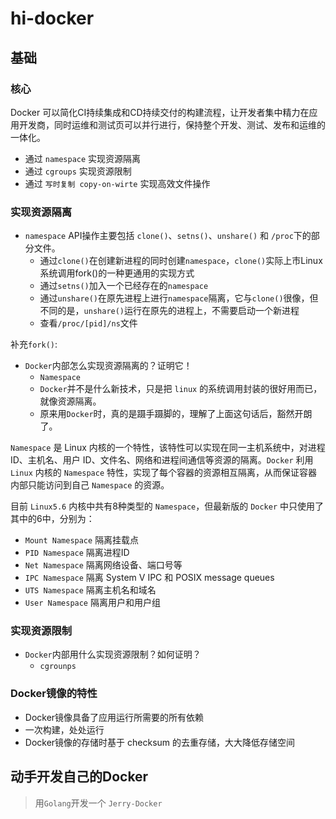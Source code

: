 # hi-docker

## 基础

### 核心

Docker 可以简化CI持续集成和CD持续交付的构建流程，让开发者集中精力在应用开发商，同时运维和测试页可以并行进行，保持整个开发、测试、发布和运维的一体化。

- 通过 `namespace` 实现资源隔离
- 通过 `cgroups` 实现资源限制
- 通过 `写时复制 copy-on-wirte` 实现高效文件操作

### 实现资源隔离

- `namespace` API操作主要包括 `clone()`、`setns()`、`unshare()` 和 `/proc`下的部分文件。
  - 通过`clone()`在创建新进程的同时创建`namespace`，`clone()`实际上市Linux系统调用fork()的一种更通用的实现方式
  - 通过`setns()`加入一个已经存在的`namespace`
  - 通过`unshare()`在原先进程上进行`namespace`隔离，它与`clone()`很像，但不同的是，`unshare()`运行在原先的进程上，不需要启动一个新进程
  - 查看`/proc/[pid]/ns`文件

补充`fork()`:

- `Docker`内部怎么实现资源隔离的？证明它！
  - `Namespace`
  - `Docker`并不是什么新技术，只是把 `linux` 的系统调用封装的很好用而已，就像资源隔离。
  - 原来用`Docker`时，真的是蹑手蹑脚的，理解了上面这句话后，豁然开朗了。

`Namespace` 是 Linux 内核的一个特性，该特性可以实现在同一主机系统中，对进程 ID、主机名、用户 ID、文件名、网络和进程间通信等资源的隔离。`Docker` 利用 `Linux` 内核的 `Namespace` 特性，实现了每个容器的资源相互隔离，从而保证容器内部只能访问到自己 `Namespace` 的资源。

目前 `Linux5.6` 内核中共有8种类型的 `Namespace`，但最新版的 `Docker` 中只使用了其中的6中，分别为：

- `Mount Namespace` 隔离挂载点
- `PID Namespace` 隔离进程ID
- `Net Namespace` 隔离网络设备、端口号等
- `IPC Namespace` 隔离 System V IPC 和 POSIX message queues
- `UTS Namespace` 隔离主机名和域名
- `User Namespace` 隔离用户和用户组

### 实现资源限制

- `Docker`内部用什么实现资源限制？如何证明？
  - `cgrounps`

### Docker镜像的特性

- Docker镜像具备了应用运行所需要的所有依赖
- 一次构建，处处运行
- Docker镜像的存储时基于 checksum 的去重存储，大大降低存储空间

## 动手开发自己的Docker

> 用`Golang`开发一个 `Jerry-Docker`

